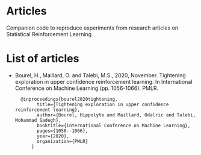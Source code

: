 # Articles
Companion code to reproduce experiments from research articles on Statistical Reinforcement Learning


# List of articles


- Bourel, H., Maillard, O. and Talebi, M.S., 2020, November. Tightening exploration in upper confidence reinforcement learning. In International Conference on Machine Learning (pp. 1056-1066). PMLR.

        @inproceedings{bourel2020tightening,
              title={Tightening exploration in upper confidence reinforcement learning},
              author={Bourel, Hippolyte and Maillard, Odalric and Talebi, Mohammad Sadegh},
              booktitle={International Conference on Machine Learning},
              pages={1056--1066},
              year={2020},
              organization={PMLR}
            }
